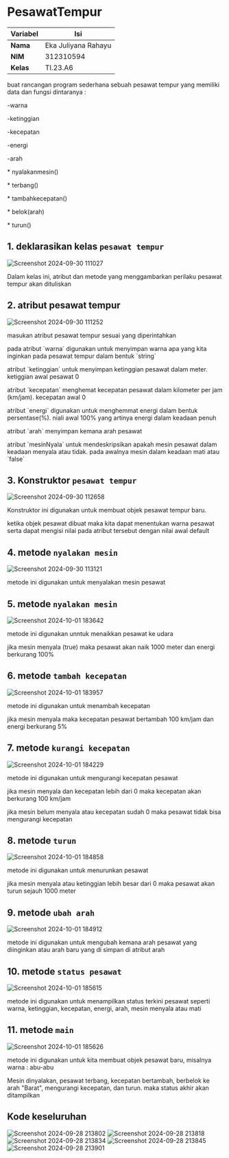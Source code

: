 # PesawatTempur

| Variabel | Isi |
| -------- | --- |
|**Nama**| Eka Juliyana Rahayu |
|**NIM** | 312310594 |
|**Kelas** | TI.23.A6 |

<p>buat rancangan program sederhana sebuah pesawat tempur yang memiliki data dan fungsi dintaranya :</p>
<p>-warna                  </p>            
<p>-ketinggian             </p>
<p>-kecepatan              </p>
<p>-energi                 </p>
<p>-arah                   </p>

<p>* nyalakanmesin()</p>
<p>* terbang() </p>
<p>* tambahkecepatan()</p>
<p>* belok(arah)</p>
<p>* turun()</p>

## 1. deklarasikan kelas `pesawat tempur`
![Screenshot 2024-09-30 111027](https://github.com/user-attachments/assets/34f3611b-5395-4b40-8f27-8188ed31554a)
<p>Dalam kelas ini, atribut dan metode yang menggambarkan perilaku pesawat tempur akan dituliskan</p>

## 2. atribut pesawat tempur
![Screenshot 2024-09-30 111252](https://github.com/user-attachments/assets/5a0a1255-d4a9-484b-9733-58d300e7e569)
<p>masukan atribut pesawat tempur sesuai yang diperintahkan</p>
<p>pada atribut `warna` digunakan untuk menyimpan warna apa yang kita inginkan pada pesawat tempur dalam bentuk `string` </p>
<p>atribut `ketinggian`  untuk menyimpan ketinggian pesawat dalam meter. ketiggian awal pesawat 0</p>
<p>atribut `kecepatan` menghemat kecepatan pesawat dalam kilometer per jam (km/jam). kecepatan awal 0 </p>
<p>atribut `energi` digunakan untuk menghemmat energi dalam bentuk persentase(%). niali awal 100% yang artinya energi dalam keadaan penuh</p>
<p>atribut `arah` menyimpan kemana arah pesawat</p>
<p>atribut `mesinNyala` untuk mendeskripsikan apakah mesin pesawat dalam keadaan menyala atau tidak. pada awalnya mesin dalam keadaan mati atau `false`</p>

## 3. Konstruktor `pesawat tempur`
![Screenshot 2024-09-30 112658](https://github.com/user-attachments/assets/c7cdefa4-02eb-4593-bc39-5f0c543496a5)
<p>Konstruktor ini digunakan untuk membuat objek pesawat tempur baru.</p>
<p>ketika objek pesawat dibuat maka kita dapat menentukan warna pesawat serta dapat mengisi nilai pada atribut tersebut dengan nilai awal default </p>

## 4. metode `nyalakan mesin`
![Screenshot 2024-09-30 113121](https://github.com/user-attachments/assets/dafd90b2-a5ce-4d63-8267-761d010d7347)
<p>metode ini digunakan untuk menyalakan mesin pesawat</p>

## 5. metode `nyalakan mesin`
![Screenshot 2024-10-01 183642](https://github.com/user-attachments/assets/db0d6763-59ce-4271-b431-5fbe0f15b00f)
<p>metode ini digunakan unntuk menaikkan pesawat ke udara</p>
<p>jika mesin  menyala (true) maka pesawat akan naik 1000 meter dan energi berkurang 100% </p>

## 6. metode `tambah kecepatan`
![Screenshot 2024-10-01 183957](https://github.com/user-attachments/assets/39aff0d3-3ccb-40ad-aa67-b72195bbda53)
<p>metode ini digunakan untuk menambah kecepatan</p>
<p>jika mesin menyala maka kecepatan pesawat bertambah 100 km/jam dan energi berkurang 5%</p>

## 7. metode `kurangi kecepatan`
![Screenshot 2024-10-01 184229](https://github.com/user-attachments/assets/3f5c83f8-6bf8-4b5a-a785-f78a98b3d7c6)
<p>metode ini digunakan untuk mengurangi kecepatan pesawat</p>
<p>jika mesin menyala dan kecepatan lebih dari 0 maka kecepatan akan berkurang 100 km/jam</p>
<p>jika mesin belum menyala atau kecepatan sudah 0 maka pesawat tidak bisa mengurangi kecepatan</p>

## 8. metode `turun`
![Screenshot 2024-10-01 184858](https://github.com/user-attachments/assets/a0fad603-28d1-4e9f-872f-6ffba49a512b)
<p>metode ini digunakan untuk menurunkan pesawat</p>
<p>jika mesin menyala atau ketinggian lebih besar dari 0 maka pesawat akan turun sejauh 1000 meter</p>

## 9.  metode `ubah arah`
![Screenshot 2024-10-01 184912](https://github.com/user-attachments/assets/bba1382f-519e-4f40-9090-566db3999ed1)
<p>metode ini digunakan untuk mengubah kemana arah pesawat yang diinginkan atau arah baru yang di simpan di atribut arah</p>

## 10. metode `status pesawat`
![Screenshot 2024-10-01 185615](https://github.com/user-attachments/assets/1d6413a2-2048-4f6e-8976-50ebce90df1b)
<p>metode ini digunakan untuk menampilkan status terkini pesawat seperti warna, ketinggian, kecepatan, energi, arah, mesin menyala atau mati</p>

## 11. metode `main`
![Screenshot 2024-10-01 185626](https://github.com/user-attachments/assets/6619b7f9-83c6-434f-abf2-4827bd765e50)
<p>metode ini digunakan untuk kita membuat objek pesawat baru, misalnya warna : abu-abu</p>
<p>Mesin dinyalakan, pesawat terbang, kecepatan bertambah, berbelok ke arah "Barat", mengurangi kecepatan, dan turun.
maka status akhir akan ditampilkan</p>

## Kode keseluruhan
![Screenshot 2024-09-28 213802](https://github.com/user-attachments/assets/2189d5af-2a9a-4a45-9e8f-30505ffd1533)
![Screenshot 2024-09-28 213818](https://github.com/user-attachments/assets/483f37f1-b763-4b6f-ba8e-79bf0831f71d)
![Screenshot 2024-09-28 213834](https://github.com/user-attachments/assets/6cd96dfd-ed2d-4009-b081-caa92e12eed9)
![Screenshot 2024-09-28 213845](https://github.com/user-attachments/assets/03786697-e9a2-4b0d-939f-c6733acfa6af)
![Screenshot 2024-09-28 213901](https://github.com/user-attachments/assets/a9b5be76-dfb3-4f6a-a381-ebe57fd8b9d4)



